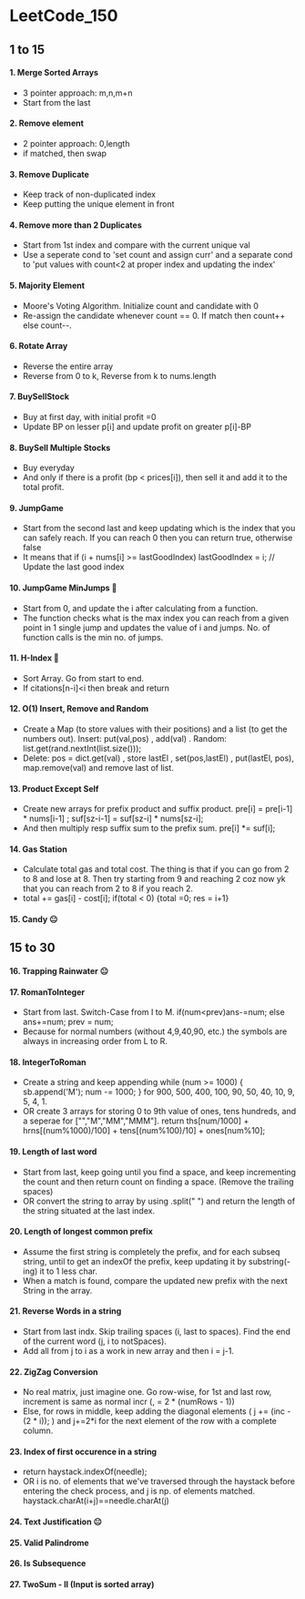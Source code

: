 # LeetCode_150

## 1 to 15

#### 1. Merge Sorted Arrays
  - 3 pointer approach: m,n,m+n
  - Start from the last
#### 2. Remove element
  - 2 pointer approach: 0,length
  - if matched, then swap
#### 3. Remove Duplicate
  - Keep track of non-duplicated index
  - Keep putting the unique element in front
#### 4. Remove more than 2 Duplicates
  - Start from 1st index and compare with the current unique val
  - Use a seperate cond to 'set count and assign curr' and a separate cond to 'put values with count<2 at proper index and updating the index'
#### 5. Majority Element
  - Moore's Voting Algorithm. Initialize count and candidate with 0
  - Re-assign the candidate whenever count == 0. If match then count++ else count--.
#### 6. Rotate Array
  - Reverse the entire array
  - Reverse from 0 to k, Reverse from k to nums.length
#### 7. BuySellStock
  - Buy at first day, with initial profit =0
  - Update BP on lesser p[i] and update profit on greater p[i]-BP
#### 8. BuySell Multiple Stocks
  - Buy everyday
  - And only if there is a profit (bp < prices[i]), then sell it and add it to the total profit.
#### 9. JumpGame
  - Start from the second last and keep updating which is the index that you can safely reach. If you can reach 0 then you can return true, otherwise false
  - It means that  if (i + nums[i] >= lastGoodIndex) lastGoodIndex = i; // Update the last good index
#### 10. JumpGame MinJumps 🤯
  - Start from 0, and update the i after calculating from a function.
  - The function checks what is the max index you can reach from a given point in 1 single jump and updates the value of i and jumps. No. of function calls is the min no. of jumps.
#### 11. H-Index 🤯
  - Sort Array. Go from start to end.
  - If citations[n-i]<i then break and return
#### 12. O(1) Insert, Remove and Random
  - Create a Map (to store values with their positions) and a list (to get the numbers out). Insert: put(val,pos) , add(val) . Random: list.get(rand.nextInt(list.size()));
  - Delete: pos = dict.get(val) , store lastEl , set(pos,lastEl) , put(lastEl, pos), map.remove(val) and remove last of list.

#### 13. Product Except Self
  - Create new arrays for prefix product and suffix product. pre[i] = pre[i-1] * nums[i-1] ; suf[sz-i-1] = suf[sz-i] * nums[sz-i];
  - And then multiply resp suffix sum to the prefix sum.             pre[i] *= suf[i];

#### 14. Gas Station
  - Calculate total gas and total cost. The thing is that if you can go from 2 to 8 and lose at 8. Then try starting from 9 and reaching 2 coz now yk that you can reach from 2 to 8 if you reach 2.
  - total += gas[i] - cost[i];  if(total < 0) {total =0; res = i+1}

#### 15. Candy 😐

## 15 to 30

#### 16. Trapping Rainwater 😐

#### 17. RomanToInteger
  - Start from last. Switch-Case from I to M. if(num<prev)ans-=num; else ans+=num; prev = num; 
  - Because for normal numbers (without 4,9,40,90, etc.) the symbols are always in increasing order from L to R.

#### 18. IntegerToRoman
  - Create a string and keep appending  while (num >= 1000) { sb.append('M'); num -= 1000; } for  900, 500, 400, 100, 90, 50, 40, 10, 9, 5, 4, 1.
  - OR create 3 arrays for storing 0 to 9th value of ones, tens hundreds, and a seperae for ["","M","MM","MMM"]. return ths[num/1000] + hrns[(num%1000)/100] + tens[(num%100)/10] + ones[num%10];

#### 19. Length of last word
  - Start from last, keep going until you find a space, and keep incrementing the count and then return count on finding a space. (Remove the trailing spaces)
  - OR convert the string to array by using .split(" ") and return the length of the string situated at the last index.

#### 20. Length of longest common prefix
  - Assume the first string is completely the prefix, and for each subseq string, until to get an indexOf the prefix, keep updating it by substring(-ing) it to 1 less char.
  - When a match is found, compare the updated new prefix with the next String in the array. 

#### 21. Reverse Words in a string
  -  Start from last indx. Skip trailing spaces (i, last to spaces). Find the end of the current word (j, i to notSpaces).
  -  Add all from j to i as a work in new array and then i = j-1.

#### 22. ZigZag Conversion
  - No real matrix, just imagine one. Go row-wise, for 1st and last row, increment is same as normal incr (, = 2 * (numRows - 1))
  - Else, for rows in middle, keep adding the diagonal elements ( j += (inc - (2 * i)); ) and j+=2*i for the next element of the row with a complete column.

#### 23. Index of first occurence in a string
  - return haystack.indexOf(needle);
  - OR i is no. of elements that we've traversed through the haystack before entering the check process, and j is np. of elements matched. haystack.charAt(i+j)==needle.charAt(j)

#### 24. Text Justification 😐

#### 25. Valid Palindrome

#### 26. Is Subsequence

#### 27. TwoSum - II (Input is sorted array)

